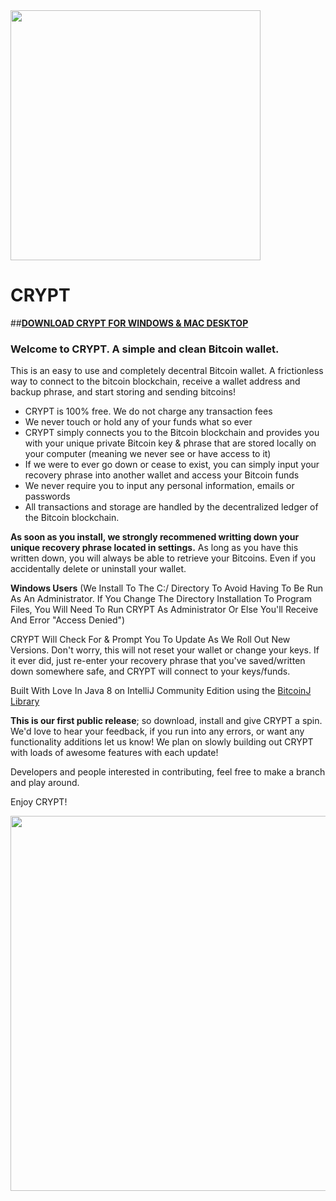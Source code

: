 
<img align="center" src="http://cryptsafe.io/Pictures/crypt-logo.png" width="400">

# __**CRYPT**__

##__[DOWNLOAD CRYPT FOR WINDOWS & MAC DESKTOP](http://bit.ly/CRYPT-Download "Download CRYPT Bitcoin Wallet")__

### Welcome to CRYPT. A simple and clean Bitcoin wallet.

This is an easy to use and completely decentral Bitcoin wallet. A frictionless way to connect to the bitcoin blockchain, receive a wallet address and backup phrase, and start storing and sending bitcoins!

* CRYPT is 100% free. We do not charge any transaction fees
* We never touch or hold any of your funds what so ever
* CRYPT simply connects you to the Bitcoin blockchain and provides you with your unique private Bitcoin key & phrase that are stored locally on your computer (meaning we never see or have access to it)
* If we were to ever go down or cease to exist, you can simply input your recovery phrase into another wallet and access your Bitcoin funds
* We never require you to input any personal information, emails or passwords
* All transactions and storage are handled by the decentralized ledger of the Bitcoin blockchain.

__As soon as you install, we strongly recommened writting down your unique recovery phrase located in settings.__ As long as you have this written down, you will always be able to retrieve your Bitcoins. Even if you accidentally delete or uninstall your wallet.

__Windows Users__ (We Install To The C:/ Directory To Avoid Having To Be Run As An Administrator. If You Change The Directory Installation To Program Files, You Will Need To Run CRYPT As Administrator Or Else You'll Receive And Error "Access Denied")

CRYPT Will Check For & Prompt You To Update As We Roll Out New Versions. Don't worry, this will not reset your wallet or change your keys. If it ever did, just re-enter your recovery phrase that you've saved/written down somewhere safe, and CRYPT will connect to your keys/funds.

Built With Love In Java 8 on IntelliJ Community Edition using the [BitcoinJ Library](https://github.com/bitcoinj/bitcoinj)


**This is our first public release**; so download, install and give CRYPT a spin. We'd love to hear your feedback, if you run into any errors, or want any functionality additions let us know! We plan on slowly building out CRYPT with loads of awesome features with each update!

Developers and people interested in contributing, feel free to make a branch and play around. 

Enjoy CRYPT!

<img src="http://cryptsafe.io/Pictures/walletscreenshot1.PNG" width="600">
